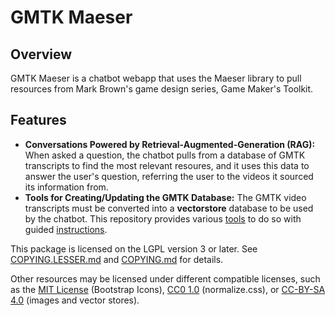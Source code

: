# GMTK Maeser
## Overview
GMTK Maeser is a chatbot webapp that uses the Maeser library to pull resources from Mark Brown's game design series, Game Maker's Toolkit.

## Features
- **Conversations Powered by Retrieval-Augmented-Generation (RAG):** When asked a question, the chatbot pulls from a database of GMTK transcripts to find the most relevant resoures, and it uses this data to answer the user's question, referring the user to the videos it sourced its information from.
- **Tools for Creating/Updating the GMTK Database:** The GMTK video transcripts must be converted into a **vectorstore** database to be used by the chatbot. This repository provides various [tools](./tools/) to do so with guided [instructions](./tools/readme.md).

This package is licensed on the LGPL version 3 or later.
See [COPYING.LESSER.md](COPYING.LESSER.md) and [COPYING.md](COPYING.md) for details.

Other resources may be licensed under different compatible licenses, such as the [MIT License](https://opensource.org/license/mit) (Bootstrap Icons), [CC0 1.0](https://creativecommons.org/publicdomain/zero/1.0/legalcode) (normalize.css), or [CC-BY-SA 4.0](https://creativecommons.org/licenses/by-sa/4.0/legalcode.en) (images and vector stores).
